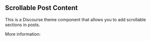 ## Scrollable Post Content

This is a Discourse theme component that allows you to add scrollable sections in posts.

More information: 
